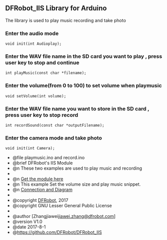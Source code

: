 DFRobot_IIS Library for Arduino
---------------------------------------------------------

The library is used to play music recording and take photo

### Enter the audio mode 
  
    void init(int Audioplay);
   
### Enter the WAV file name in the SD card you want to play , press user key to stop and continue
    
    int playMusic(const char *filename);
	
### Enter the volume(from 0 to 100) to set volume when playmusic

    void setVolume(int volume);

### Enter the WAV file name you want to store in the SD card , press user key to stop record

    int recordSound(const char *outputFilename);

### Enter the camera mode and take photo 

    void init(int Camera);
 
 * @file playmusic.ino and record.ino
 * @brief DFRobot's IIS Module
 * @n These two examples are used to play music and recording
 *
 * @n [Get the module here](等上架后添加商品购买链接)
 * @n This example Set the volume size and play music snippet.
 * @n [Connection and Diagram](等上架后添加wiki链接)
 *
 * @copyright	[DFRobot](http://www.dfrobot.com), 2017
 * @copyright	GNU Lesser General Public License
 *
 * @author [Zhangjiawei<jiawei.zhang@dfrobot.com>]
 * @version  V1.0
 * @date  2017-8-1
 * @https://github.com/DFRobot/DFRobot_IIS